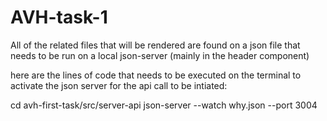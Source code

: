 # AVH-task-1
All of the related files that will be rendered are found on a json file that needs to be run on a local json-server (mainly in the header component)

here are the lines of code that needs to be executed on the terminal to activate the json server for the api call to be intiated:

cd avh-first-task/src/server-api
json-server --watch why.json --port 3004
